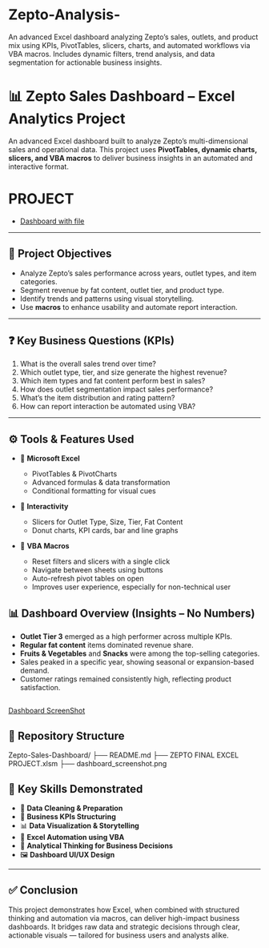 # Zepto-Analysis-
An advanced Excel dashboard analyzing Zepto’s sales, outlets, and product mix using KPIs, PivotTables, slicers, charts, and automated workflows via VBA macros. Includes dynamic filters, trend analysis, and data segmentation for actionable business insights.


# 📊 Zepto Sales Dashboard – Excel Analytics Project

An advanced Excel dashboard built to analyze Zepto’s multi-dimensional sales and operational data. This project uses **PivotTables, dynamic charts, slicers, and VBA macros** to deliver business insights in an automated and interactive format.

# PROJECT
- <a href="https://github.com/ankit200124/Zepto-Analysis-/blob/main/ZEPTO%20FINAL%20EXCEL%20PROJECT.xlsm"> Dashboard with file</a>

---

## 🎯 Project Objectives

- Analyze Zepto’s sales performance across years, outlet types, and item categories.  
- Segment revenue by fat content, outlet tier, and product type.  
- Identify trends and patterns using visual storytelling.  
- Use **macros** to enhance usability and automate report interaction.

---

## ❓ Key Business Questions (KPIs)

1. What is the overall sales trend over time?  
2. Which outlet type, tier, and size generate the highest revenue?  
3. Which item types and fat content perform best in sales?  
4. How does outlet segmentation impact sales performance?  
5. What’s the item distribution and rating pattern?  
6. How can report interaction be automated using VBA?

---

## ⚙️ Tools & Features Used

- 📌 **Microsoft Excel**
  - PivotTables & PivotCharts  
  - Advanced formulas & data transformation  
  - Conditional formatting for visual cues

- 📍 **Interactivity**
  - Slicers for Outlet Type, Size, Tier, Fat Content  
  - Donut charts, KPI cards, bar and line graphs

- 🤖 **VBA Macros**
  - Reset filters and slicers with a single click  
  - Navigate between sheets using buttons  
  - Auto-refresh pivot tables on open  
  - Improves user experience, especially for non-technical user

## 📊 Dashboard Overview (Insights – No Numbers)

- **Outlet Tier 3** emerged as a high performer across multiple KPIs.  
- **Regular fat content** items dominated revenue share.  
- **Fruits & Vegetables** and **Snacks** were among the top-selling categories.  
- Sales peaked in a specific year, showing seasonal or expansion-based demand.  
- Customer ratings remained consistently high, reflecting product satisfaction.
##
<a href=""> Dashboard ScreenShot</a>

## 📂 Repository Structure
Zepto-Sales-Dashboard/
├── README.md
├── ZEPTO FINAL EXCEL PROJECT.xlsm
├── dashboard_screenshot.png

## 📌 Key Skills Demonstrated

- 🧹 **Data Cleaning & Preparation**  
- 🎯 **Business KPIs Structuring**  
- 📊 **Data Visualization & Storytelling**  
- 🤖 **Excel Automation using VBA**  
- 🧠 **Analytical Thinking for Business Decisions**  
- 🖼️ **Dashboard UI/UX Design**

---

## ✅ Conclusion

This project demonstrates how Excel, when combined with structured thinking and automation via macros, can deliver high-impact business dashboards. It bridges raw data and strategic decisions through clear, actionable visuals — tailored for business users and analysts alike.




